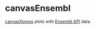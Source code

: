 canvasEnsembl
=============

[canvasXpress][1] plots with [Ensembl API][2] data

[1]: http://canvasxpress.org/ 
[2]: http://beta.rest.ensembl.org/documentation/info/feature_id
